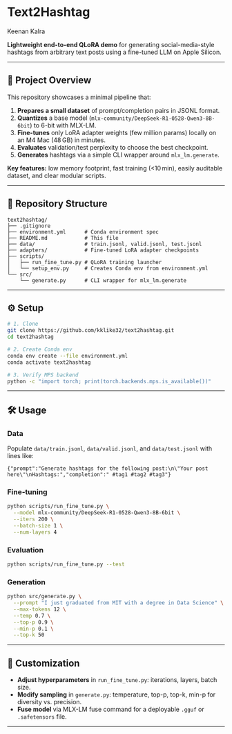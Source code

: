 # Text2Hashtag

Keenan Kalra

**Lightweight end-to-end QLoRA demo** for generating social-media-style hashtags from arbitrary text posts using a fine-tuned LLM on Apple Silicon.

---

## 🚀 Project Overview

This repository showcases a minimal pipeline that:

1. **Prepares a small dataset** of prompt/completion pairs in JSONL format.
2. **Quantizes** a base model (`mlx-community/DeepSeek-R1-0528-Qwen3-8B-6bit`) to 6-bit with MLX-LM.
3. **Fine-tunes** only LoRA adapter weights (few million params) locally on an M4 Mac (48 GB) in minutes.
4. **Evaluates** validation/test perplexity to choose the best checkpoint.
5. **Generates** hashtags via a simple CLI wrapper around `mlx_lm.generate`.

**Key features:** low memory footprint, fast training (<10 min), easily auditable dataset, and clear modular scripts.

---

## 📁 Repository Structure

```
text2hashtag/
├── .gitignore
├── environment.yml      # Conda environment spec
├── README.md            # This file
├── data/                # train.jsonl, valid.jsonl, test.jsonl
├── adapters/            # Fine-tuned LoRA adapter checkpoints
├── scripts/
│   ├── run_fine_tune.py # QLoRA training launcher
│   └── setup_env.py     # Creates Conda env from environment.yml
└── src/
    └── generate.py      # CLI wrapper for mlx_lm.generate
```

---

## ⚙️ Setup

```bash
# 1. Clone
git clone https://github.com/kklike32/text2hashtag.git
cd text2hashtag

# 2. Create Conda env
conda env create --file environment.yml
conda activate text2hashtag

# 3. Verify MPS backend
python -c "import torch; print(torch.backends.mps.is_available())"
```

---

## 🛠️ Usage

### Data

Populate `data/train.jsonl`, `data/valid.jsonl`, and `data/test.jsonl` with lines like:

```jsonl
{"prompt":"Generate hashtags for the following post:\n\"Your post here\"\nHashtags:","completion":" #tag1 #tag2 #tag3"}
```

### Fine-tuning

```bash
python scripts/run_fine_tune.py \
  --model mlx-community/DeepSeek-R1-0528-Qwen3-8B-6bit \
  --iters 200 \
  --batch-size 1 \
  --num-layers 4
```

### Evaluation

```bash
python scripts/run_fine_tune.py --test
```

### Generation

```bash
python src/generate.py \
  --prompt "I just graduated from MIT with a degree in Data Science" \
  --max-tokens 12 \
  --temp 0.7 \
  --top-p 0.9 \
  --min-p 0.1 \
  --top-k 50
```

---

## 📝 Customization

* **Adjust hyperparameters** in `run_fine_tune.py`: iterations, layers, batch size.
* **Modify sampling** in `generate.py`: temperature, top-p, top-k, min-p for diversity vs. precision.
* **Fuse model** via MLX-LM fuse command for a deployable `.gguf` or `.safetensors` file.

---
